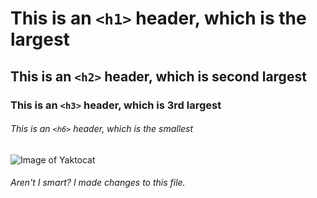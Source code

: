 # This is an `<h1>` header, which is the largest

## This is an `<h2>` header, which is second largest

### This is an `<h3>` header, which is 3rd largest

###### This is an `<h6>` header, which is the smallest

![Image of Yaktocat](https://octodex.github.com/images/yaktocat.png)

###### Aren't I smart?  I made changes to this file.
